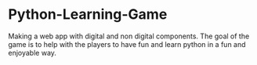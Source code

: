 # Python-Learning-Game
Making a web app with digital and non digital components. The goal of the game is to help with the players to have fun and learn python in a fun and enjoyable way.
